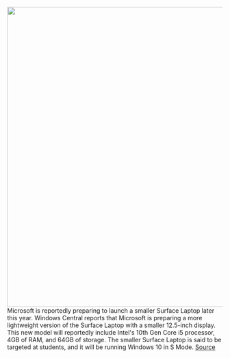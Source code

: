 <img src='https://cdn.vox-cdn.com/thumbor/Z2LdZdz_sI1DDjSItZLnusvrblg=/0x0:2040x1360/1200x800/filters:focal(857x517:1183x843)/cdn.vox-cdn.com/uploads/chorus_image/image/67369912/akrales_170502_1637_0519.0.0.jpg' width='700px' /><br/>
Microsoft is reportedly preparing to launch a smaller Surface Laptop later this year. Windows Central reports that Microsoft is preparing a more lightweight version of the Surface Laptop with a smaller 12.5-inch display. This new model will reportedly include Intel's 10th Gen Core i5 processor, 4GB of RAM, and 64GB of storage. The smaller Surface Laptop is said to be targeted at students, and it will be running Windows 10 in S Mode.
<a href='https://www.theverge.com/2020/9/8/21427192/microsoft-surface-laptop-12-5-inch-specs-release-date-rumors'> Source <a/>